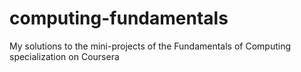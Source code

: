# computing-fundamentals
My solutions to the mini-projects of the Fundamentals of Computing specialization on Coursera
